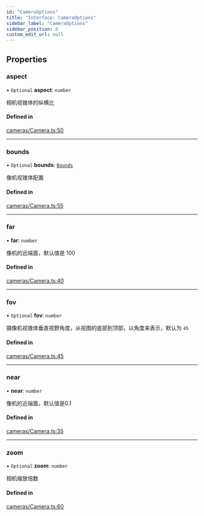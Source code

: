 ```yaml
---
id: "CameraOptions"
title: "Interface: CameraOptions"
sidebar_label: "CameraOptions"
sidebar_position: 0
custom_edit_url: null
---
```


## Properties

### aspect

• `Optional` **aspect**: `number`

相机视锥体的纵横比

#### Defined in

[cameras/Camera.ts:50](https://github.com/sakitam-gis/vis-engine/blob/master/src/cameras/Camera.ts?at&#x3D;cadd330#line&#x3D;50)

___

### bounds

• `Optional` **bounds**: [`Bounds`](../#bounds)

像机视锥体配置

#### Defined in

[cameras/Camera.ts:55](https://github.com/sakitam-gis/vis-engine/blob/master/src/cameras/Camera.ts?at&#x3D;cadd330#line&#x3D;55)

___

### far

• **far**: `number`

像机的远端面，默认值是 100

#### Defined in

[cameras/Camera.ts:40](https://github.com/sakitam-gis/vis-engine/blob/master/src/cameras/Camera.ts?at&#x3D;cadd330#line&#x3D;40)

___

### fov

• `Optional` **fov**: `number`

摄像机视锥体垂直视野角度，从视图的底部到顶部，以角度来表示，默认为 `45`

#### Defined in

[cameras/Camera.ts:45](https://github.com/sakitam-gis/vis-engine/blob/master/src/cameras/Camera.ts?at&#x3D;cadd330#line&#x3D;45)

___

### near

• **near**: `number`

像机的近端面，默认值是0.1

#### Defined in

[cameras/Camera.ts:35](https://github.com/sakitam-gis/vis-engine/blob/master/src/cameras/Camera.ts?at&#x3D;cadd330#line&#x3D;35)

___

### zoom

• `Optional` **zoom**: `number`

相机缩放倍数

#### Defined in

[cameras/Camera.ts:60](https://github.com/sakitam-gis/vis-engine/blob/master/src/cameras/Camera.ts?at&#x3D;cadd330#line&#x3D;60)
